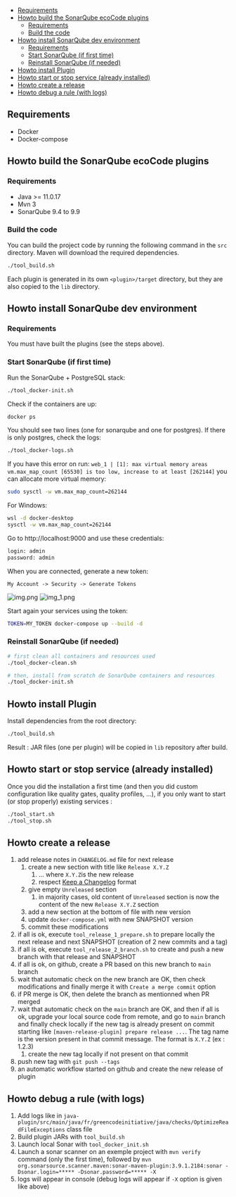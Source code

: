 - [Requirements](#requirements)
- [Howto build the SonarQube ecoCode plugins](#howto-build-the-sonarqube-ecocode-plugins)
  - [Requirements](#requirements-1)
  - [Build the code](#build-the-code)
- [Howto install SonarQube dev environment](#howto-install-sonarqube-dev-environment)
  - [Requirements](#requirements-2)
  - [Start SonarQube (if first time)](#start-sonarqube-if-first-time)
  - [Reinstall SonarQube (if needed)](#reinstall-sonarqube-if-needed)
- [Howto install Plugin](#howto-install-plugin)
- [Howto start or stop service (already installed)](#howto-start-or-stop-service-already-installed)
- [Howto create a release](#howto-create-a-release)
- [Howto debug a rule (with logs)](#howto-debug-a-rule-with-logs)

Requirements
------------

- Docker
- Docker-compose

Howto build the SonarQube ecoCode plugins
-----------------------------------------

### Requirements

- Java >= 11.0.17
- Mvn 3
- SonarQube 9.4 to 9.9

### Build the code

You can build the project code by running the following command in the `src` directory.
Maven will download the required dependencies.

```sh
./tool_build.sh
```

Each plugin is generated in its own `<plugin>/target` directory, but they are also copied to the `lib` directory.

Howto install SonarQube dev environment
---------------------------------------

### Requirements

You must have built the plugins (see the steps above).

### Start SonarQube (if first time)

Run the SonarQube + PostgreSQL stack:

```sh
./tool_docker-init.sh
```

Check if the containers are up:

```sh
docker ps
```

You should see two lines (one for sonarqube and one for postgres).
If there is only postgres, check the logs:

```sh
./tool_docker-logs.sh
```

If you have this error on run:
`web_1 | [1]: max virtual memory areas vm.max_map_count [65530] is too low, increase to at least [262144]`
you can allocate more virtual memory:

```sh
sudo sysctl -w vm.max_map_count=262144
```

For Windows:

```sh
wsl -d docker-desktop
sysctl -w vm.max_map_count=262144
```

Go to http://localhost:9000 and use these credentials:

```txt
login: admin
password: admin
```

When you are connected, generate a new token:

`My Account -> Security -> Generate Tokens`

![img.png](docs/resources/img.png)
![img_1.png](docs/resources/img_1.png)

Start again your services using the token:

```sh
TOKEN=MY_TOKEN docker-compose up --build -d
```

### Reinstall SonarQube (if needed)

```sh
# first clean all containers and resources used
./tool_docker-clean.sh

# then, install from scratch de SonarQube containers and resources
./tool_docker-init.sh
```

Howto install Plugin
--------------------

Install dependencies from the root directory:

```sh
./tool_build.sh
```

Result : JAR files (one per plugin) will be copied in `lib` repository after build.

Howto start or stop service (already installed)
-----------------------------------------------

Once you did the installation a first time (and then you did custom configuration like quality gates, quality
profiles, ...),
if you only want to start (or stop properly) existing services :

```sh
./tool_start.sh
./tool_stop.sh
```

Howto create a release
----------------------

1. add release notes in `CHANGELOG.md` file for next release
    1. create a new section with title like `Release X.Y.Z`
        1. ... where `X.Y.Z`is the new release
        2. respect [Keep a Changelog](https://keepachangelog.com/en/1.0.0/) format
    2. give empty `Unreleased` section
        1. in majority cases, old content of `Unreleased` section is now the content of the new `Release X.Y.Z` section
    3. add a new section at the bottom of file with new version
    4. update `docker-compose.yml` with new SNAPSHOT version
    5. commit these modifications
2. if all is ok, execute `tool_release_1_prepare.sh` to prepare locally the next release and next SNAPSHOT (creation of
   2 new commits and a tag)
3. if all is ok, execute `tool_release_2_branch.sh` to create and push a new branch with that release and SNAPSHOT
4. if all is ok, on github, create a PR based on this new branch to `main` branch
5. wait that automatic check on the new branch are OK, then check modifications and finally merge it
   with `Create a merge commit` option
6. if PR merge is OK, then delete the branch as mentionned when PR merged
7. wait that automatic check on the `main` branch are OK, and then if all is ok, upgrade your local source code from
   remote, and go to `main` branch and finally check locally if the
   new tag is already present on commit starting like `[maven-release-plugin] prepare release ...`. The tag
   name is the version present in that commit message. The format is `X.Y.Z` (ex : 1.2.3)
    1. create the new tag locally if not present on that commit
8. push new tag with `git push --tags`
9. an automatic workflow started on github and create the new release of plugin

Howto debug a rule (with logs)
------------------------------

1. Add logs like in `java-plugin/src/main/java/fr/greencodeinitiative/java/checks/OptimizeReadFileExceptions` class file
2. Build plugin JARs with `tool_build.sh`
3. Launch local Sonar with `tool_docker_init.sh`
4. Launch a sonar scanner on an exemple project with `mvn verify` command (only the first time), followed
   by `mvn org.sonarsource.scanner.maven:sonar-maven-plugin:3.9.1.2184:sonar -Dsonar.login=***** -Dsonar.password=***** -X`
5. logs will appear in console (debug logs will appear if `-X` option is given like above)
